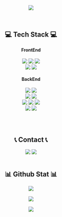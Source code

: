 <div align="center">
	<img src="https://capsule-render.vercel.app/api?type=waving&fontColor=ffffff&color=0:ffc430,25:ffdc7b,50:ffc430,75:ffdc7b,100:ffc430&text=zixcx&animation=twinkling&fontSize=50&fontAlignY=35&fontAlign=50&height=200"/>
<div/>
<br><br>
<h2 align="center">💻 Tech Stack 💻</h2>
<h4 align="center">FrontEnd</h4>  
<div align="center">  
	<img src="https://img.shields.io/badge/react-61DAFB?style=for-the-badge&logo=react&logoColor=black">
	<img src="https://img.shields.io/badge/next.js-000000?style=for-the-badge&logo=next.js&logoColor=white">
	<img  
	src="https://img.shields.io/badge/Tailwind-06B6D4?style=for-the-badge&logo=dart&logoColor=white"/>
	<br/>
	<img  
	src="https://img.shields.io/badge/Dart-3776AB?style=for-the-badge&logo=dart&logoColor=white"/>
	<img  
	src="https://img.shields.io/badge/Flutter-02569B?style=for-the-badge&logo=Flutter&logoColor=white"/>  
</div>  
  
<h4 align="center">BackEnd</h4>  
<div align="center">  
	<img  
	src="https://img.shields.io/badge/node.js-5FA04E?style=for-the-badge&logo=node.js&logoColor=white"/>
	<img  
	src="https://img.shields.io/badge/nestjs-E0234E?style=for-the-badge&logo=nestjs&logoColor=white"/>
	<br/>
	<img  
	src="https://img.shields.io/badge/Flask-000000?style=for-the-badge&logo=flask&logoColor=white"/>
	<img  
	src="https://img.shields.io/badge/fastapi-009688?style=for-the-badge&logo=fastapi&logoColor=white"/>
	<br/>
	<img  
	src="https://img.shields.io/badge/firebase-FFCA28?style=for-the-badge&logo=firebase&logoColor=black"/>
	<img  
	src="https://img.shields.io/badge/Supabase-3FCF8E?style=for-the-badge&logo=Supabase&logoColor=white"/>
	<img  
	src="https://img.shields.io/badge/mongodb-47A248?style=for-the-badge&logo=mongodb&logoColor=white"/>
	<br/>
	<img  
	src="https://img.shields.io/badge/prisma-2D3748?style=for-the-badge&logo=prisma&logoColor=white"/>
	<img  
	src="https://img.shields.io/badge/zod-3E67B1?style=for-the-badge&logo=zod&logoColor=white"/>
</div>  
  
  
<br><br>
<h2 align="center">📞 Contact 📞</h2>  
<div align="center">  
	<a href="https://www.discord.com/users/297367289626361866" style="text-decoration: none">
		<img  
	src="https://img.shields.io/badge/discord-5865F2?style=for-the-badge&logo=discord&logoColor=white"/>  
	</a>
	<a href="https://sosomia01.tistory.com/" style="text-decoration: none">
		<img  
	src="https://img.shields.io/badge/tistory-000000?style=for-the-badge&logo=tistory&logoColor=white"/>
	</a>
	 
</div>
<br>

<h2 align="center">📊 Github Stat 📊</h2>  
<div align="center">
	<img src="https://github-readme-stats.vercel.app/api/top-langs/?username=zixcx&hide_progress=true"/>
	<br/>
	<br/>
  	<img src="https://github-readme-stats.vercel.app/api?username=zixcx&theme=dark&show_icons=true"/>
	<br/>
	<br/>
	<img src="https://hits.seeyoufarm.com/api/count/incr/badge.svg?url=https%3A%2F%2Fgithub.com%2Fzixcx&count_bg=%23C83D8B&title_bg=%23555555&icon=github.svg&icon_color=%23E7E7E7&title=hits&edge_flat=true"/>
</div>
